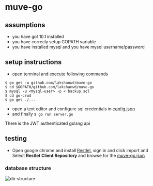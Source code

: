 # muve-go

## assumptions
* you have go1.10.1 installed
* you have correcly setup GOPATH variable
* you have installed mysql and you have mysql username/password

## setup instructions
* open terminal and execute following commands
```shell
$ go get -u github.com/lakshanwd/muve-go
$ cd $GOPATH/github.com/lakshanwd/muve-go
$ mysql -u <mysql-user> -p < backup.sql
$ cd go-crud
$ go get ./...
```
* open a text editor and configure sql credentials in [config.json](https://github.com/lakshanwd/muve-go/blob/master/go-crud/config.json)
* and finally `$ go run server.go`

There is the JWT authenticated golang api

## testing
* Open google chrome and install [Restlet](https://chrome.google.com/webstore/detail/restlet-client-rest-api-t/aejoelaoggembcahagimdiliamlcdmfm), 
sign in and click import and Select **Restlet Client Repository** and browse for the [muve-go.json](https://github.com/lakshanwd/muve-go/blob/master/muve-go.json)



### database structure
![db-structure](../master/db-structure.png)
